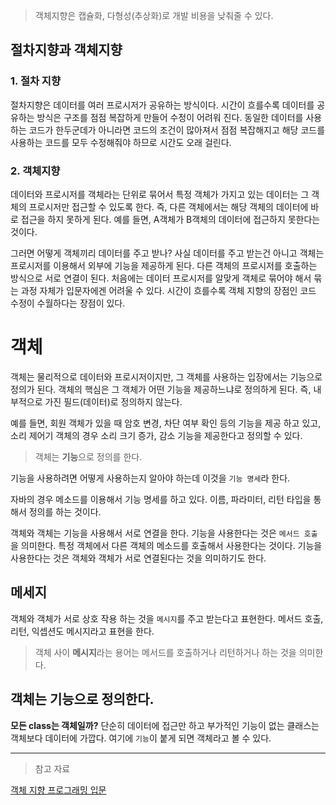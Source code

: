 > 객체지향은 캡슐화, 다형성(추상화)로 개발 비용을 낮춰줄 수 있다.

## 절차지향과 객체지향

### **1. 절차 지향**

절차지향은 데이터를 여러 프로시저가 공유하는 방식이다.
시간이 흐를수록 데이터를 공유하는 방식은 구조를 점점 복잡하게 만들어 수정이 어려워 진다.
동일한 데이터를 사용하는 코드가 한두군데가 아니라면 코드의 조건이 많아져서 점점 복잡해지고 해당 코드를 사용하는 코드를 모두 수정해줘야 하므로 시간도 오래 걸린다.

### **2. 객체지향**

데이터와 프로시저를 객체라는 단위로 묶어서 특정 객체가 가지고 있는 데이터는 그 객체의 프로시저만 접근할 수 있도록 한다. 즉, 다른 객체에서는 해당 객체의 데이터에 바로 접근을 하지 못하게 된다.
예를 들면, A객체가 B객체의 데이터에 접근하지 못한다는 것이다.

그러면 어떻게 객체끼리 데이터를 주고 받나?
사실 데이터를 주고 받는건 아니고 객체는 프로시저를 이용해서 외부에 기능을 제공하게 된다.
다른 객체의 프로시저를 호출하는 방식으로 서로 연결이 된다.
처음에는 데이터 프로시저를 알맞게 객체로 묶어야 해서 묶는 과정 자체가 입문자에겐 어려울 수 있다.
시간이 흐를수록 객체 지향의 장점인 코드 수정이 수월하다는 장점이 있다.

# 객체

객체는 물리적으로 데이터와 프로시저이지만, 그 객체를 사용하는 입장에서는 기능으로 정의가 된다.
객체의 핵심은 그 객체가 어떤 기능을 제공하느냐로 정의하게 된다. 즉, 내부적으로 가진 필드(데이터)로 정의하지 않는다.

예를 들면, 회원 객체가 있을 때 암호 변경, 차단 여부 확인 등의 기능을 제공 하고 있고, 소리 제어기 객체의 경우 소리 크기 증가, 감소 기능을 제공한다고 정의할 수 있다.

> 객체는 **기능**으로 정의를 한다.

기능을 사용하려면 어떻게 사용하는지 알아야 하는데 이것을 `기능 명세`라 한다.

자바의 경우 메소드를 이용해서 기능 명세를 하고 있다.
이름, 파라미터, 리턴 타입을 통해서 정의를 하는 것이다.

객체와 객체는 기능을 사용해서 서로 연결을 한다.
기능을 사용한다는 것은 `메서드 호출` 을 의미한다.
특정 객체에서 다른 객체의 메소드를 호출해서 사용한다는 것이다.
기능을 사용한다는 것은 객체와 객체가 서로 연결된다는 것을 의미하기도 한다.

## 메세지

객체와 객체가 서로 상호 작용 하는 것을 `메시지`를 주고 받는다고 표현한다. 메서드 호출, 리턴, 익셉션도 메시지라고 표현을 한다.

> 객체 사이 **메시지**라는 용어는 메서드를 호출하거나 리턴하거나 하는 것을 의미한다.

## 객체는 기능으로 정의한다.

**모든 class는 객체일까?**
단순히 데이터에 접근만 하고 부가적인 기능이 없는 클래스는 객체보다 데이터에 가깝다.
여기에 `기능`이 붙게 되면 객체라고 볼 수 있다.

---

> 참고 자료

[객체 지향 프로그래밍 입문](https://www.inflearn.com/course/%EA%B0%9D%EC%B2%B4-%EC%A7%80%ED%96%A5-%ED%94%84%EB%A1%9C%EA%B7%B8%EB%9E%98%EB%B0%8D-%EC%9E%85%EB%AC%B8)
